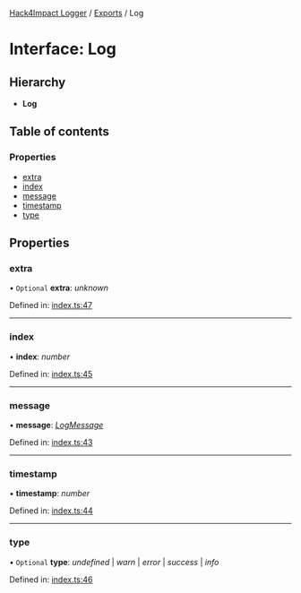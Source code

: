 [Hack4Impact Logger](https://github.com/hack4impact/logger/tree/main/docs/README.md) / [Exports](https://github.com/hack4impact/logger/tree/main/docs/modules.md) / Log

# Interface: Log

## Hierarchy

- **Log**

## Table of contents

### Properties

- [extra](https://github.com/hack4impact/logger/tree/main/docs/interfaces/log.md#extra)
- [index](https://github.com/hack4impact/logger/tree/main/docs/interfaces/log.md#index)
- [message](https://github.com/hack4impact/logger/tree/main/docs/interfaces/log.md#message)
- [timestamp](https://github.com/hack4impact/logger/tree/main/docs/interfaces/log.md#timestamp)
- [type](https://github.com/hack4impact/logger/tree/main/docs/interfaces/log.md#type)

## Properties

### extra

• `Optional` **extra**: _unknown_

Defined in: [index.ts:47](https://github.com/hack4impact/logger/blob/565aff0/src/index.ts#L47)

---

### index

• **index**: _number_

Defined in: [index.ts:45](https://github.com/hack4impact/logger/blob/565aff0/src/index.ts#L45)

---

### message

• **message**: [_LogMessage_](https://github.com/hack4impact/logger/tree/main/docs/modules.md#logmessage)

Defined in: [index.ts:43](https://github.com/hack4impact/logger/blob/565aff0/src/index.ts#L43)

---

### timestamp

• **timestamp**: _number_

Defined in: [index.ts:44](https://github.com/hack4impact/logger/blob/565aff0/src/index.ts#L44)

---

### type

• `Optional` **type**: _undefined_ \| _warn_ \| _error_ \| _success_ \| _info_

Defined in: [index.ts:46](https://github.com/hack4impact/logger/blob/565aff0/src/index.ts#L46)
